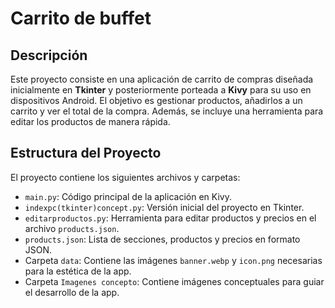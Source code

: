 # Carrito de buffet
## Descripción

Este proyecto consiste en una aplicación de carrito de compras diseñada inicialmente en **Tkinter** y posteriormente porteada a **Kivy** para su uso en dispositivos Android. El objetivo es gestionar productos, añadirlos a un carrito y ver el total de la compra. Además, se incluye una herramienta para editar los productos de manera rápida.

## Estructura del Proyecto

El proyecto contiene los siguientes archivos y carpetas:

- `main.py`: Código principal de la aplicación en Kivy.
- `indexpc(tkinter)concept.py`: Versión inicial del proyecto en Tkinter.
- `editarproductos.py`: Herramienta para editar productos y precios en el archivo `products.json`.
- `products.json`: Lista de secciones, productos y precios en formato JSON.
- Carpeta `data`: Contiene las imágenes `banner.webp` y `icon.png` necesarias para la estética de la app.
- Carpeta `Imagenes concepto`: Contiene imágenes conceptuales para guiar el desarrollo de la app.
